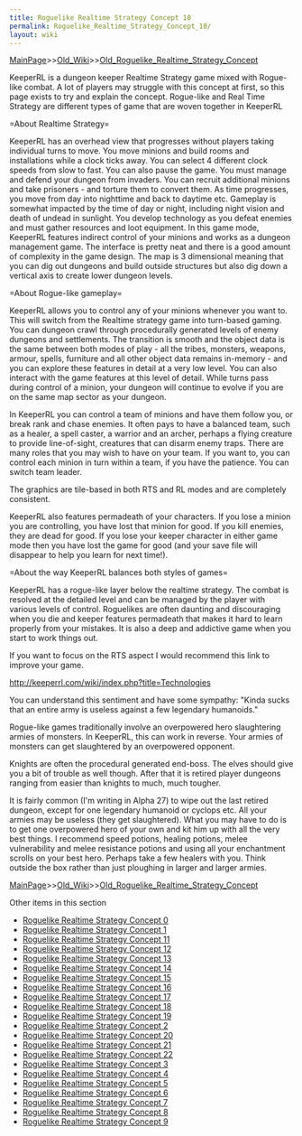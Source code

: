 ```yaml
---
title: Roguelike Realtime Strategy Concept 10
permalink: Roguelike_Realtime_Strategy_Concept_10/
layout: wiki
---
```


[MainPage](/keeperrl_wiki/ "wikilink")>>[Old_Wiki](/keeperrl_wiki/Old_Wiki "wikilink")>>[Old_Roguelike_Realtime_Strategy_Concept](/keeperrl_wiki/Old_Roguelike_Realtime_Strategy_Concept "wikilink")

KeeperRL is a dungeon keeper Realtime Strategy game mixed with Rogue-like combat. A lot of players may struggle with this concept at first, so this page exists to try and explain the concept.
 Rogue-like and Real Time Strategy are different types of game that are woven together in KeeperRL

=About Realtime Strategy=

KeeperRL has an overhead view that progresses without players taking individual turns to move. You move minions and build rooms and installations while a clock ticks away. You can select 4 different clock speeds from slow to fast. You can also pause the game. You must manage and defend your dungeon from invaders. You can recruit additional minions and take prisoners - and torture them to convert them. As time progresses, you move from day into nighttime and back to daytime etc. Gameplay is somewhat impacted by the time of day or night, including night vision and death of undead in sunlight. You develop technology as you defeat enemies and must gather resources and loot equipment. In this game mode, KeeperRL features indirect control of your minions and works as a dungeon management game. The interface is pretty neat and there is a good amount of complexity in the game design. The map is 3 dimensional meaning that you can dig out dungeons and build outside structures but also dig down a vertical axis to create lower dungeon levels.

=About Rogue-like gameplay=

KeeperRL allows you to control any of your minions whenever you want to. This will switch from the Realtime strategy game into turn-based gaming. You can dungeon crawl through procedurally generated levels of enemy dungeons and settlements. The transition is smooth and the object data is the same between both modes of play - all the tribes, monsters, weapons, armour, spells, furniture and all other object data remains in-memory - and you can explore these features in detail at a very low level. You can also interact with the game features at this level of detail. While turns pass during control of a minion, your dungeon will continue to evolve if you are on the same map sector as your dungeon.

In KeeperRL you can control a team of minions and have them follow you, or break rank and chase enemies. It often pays to have a balanced team, such as a healer, a spell caster, a warrior and an archer, perhaps a flying creature to provide line-of-sight, creatures that can disarm enemy traps. There are many roles that you may wish to have on your team. If you want to, you can control each minion in turn within a team, if you have the patience. You can switch team leader.

The graphics are tile-based in both RTS and RL modes and are completely consistent.

KeeperRL also features permadeath of your characters. If you lose a minion you are controlling, you have lost that minion for good. If you kill enemies, they are dead for good. If you lose your keeper character in either game mode then you have lost the game for good (and your save file will disappear to help you learn for next time!).

=About the way KeeperRL balances both styles of games=

KeeperRL has a rogue-like layer below the realtime strategy. The combat is resolved at the detailed level and can be managed by the player with various levels of control. Roguelikes are often daunting and discouraging when you die and keeper features permadeath that makes it hard to learn properly from your mistakes. It is also a deep and addictive game when you start to work things out.

If you want to focus on the RTS aspect I would recommend this link to improve your game.

http://keeperrl.com/wiki/index.php?title=Technologies

You can understand this sentiment and have some sympathy:
 &quot;Kinda sucks that an entire army is useless against a few legendary humanoids.&quot;

Rogue-like games traditionally involve an overpowered hero slaughtering armies of monsters. In KeeperRL, this can work in reverse. Your armies of monsters can get slaughtered by an overpowered opponent.

Knights are often the procedural generated end-boss. The elves should give you a bit of trouble as well though. After that it is retired player dungeons ranging from easier than knights to much, much tougher. 

It is fairly common (I'm writing in Alpha 27) to wipe out the last retired dungeon, except for one legendary humanoid or cyclops etc. All your armies may be useless (they get slaughtered). What you may have to do is to get one overpowered hero of your own and kit him up with all the very best things. I recommend speed potions, healing potions, melee vulnerability and melee resistance potions and using all your enchantment scrolls on your best hero. Perhaps take a few healers with you. Think outside the box rather than just ploughing in larger and larger armies.

[MainPage](/keeperrl_wiki/ "wikilink")>>[Old_Wiki](/keeperrl_wiki/Old_Wiki "wikilink")>>[Old_Roguelike_Realtime_Strategy_Concept](/keeperrl_wiki/Old_Roguelike_Realtime_Strategy_Concept "wikilink")

Other items in this section
-    [Roguelike Realtime Strategy Concept 0](/keeperrl_wiki/Roguelike_Realtime_Strategy_Concept_0 "wikilink")
-    [Roguelike Realtime Strategy Concept 1](/keeperrl_wiki/Roguelike_Realtime_Strategy_Concept_1 "wikilink")
-    [Roguelike Realtime Strategy Concept 11](/keeperrl_wiki/Roguelike_Realtime_Strategy_Concept_11 "wikilink")
-    [Roguelike Realtime Strategy Concept 12](/keeperrl_wiki/Roguelike_Realtime_Strategy_Concept_12 "wikilink")
-    [Roguelike Realtime Strategy Concept 13](/keeperrl_wiki/Roguelike_Realtime_Strategy_Concept_13 "wikilink")
-    [Roguelike Realtime Strategy Concept 14](/keeperrl_wiki/Roguelike_Realtime_Strategy_Concept_14 "wikilink")
-    [Roguelike Realtime Strategy Concept 15](/keeperrl_wiki/Roguelike_Realtime_Strategy_Concept_15 "wikilink")
-    [Roguelike Realtime Strategy Concept 16](/keeperrl_wiki/Roguelike_Realtime_Strategy_Concept_16 "wikilink")
-    [Roguelike Realtime Strategy Concept 17](/keeperrl_wiki/Roguelike_Realtime_Strategy_Concept_17 "wikilink")
-    [Roguelike Realtime Strategy Concept 18](/keeperrl_wiki/Roguelike_Realtime_Strategy_Concept_18 "wikilink")
-    [Roguelike Realtime Strategy Concept 19](/keeperrl_wiki/Roguelike_Realtime_Strategy_Concept_19 "wikilink")
-    [Roguelike Realtime Strategy Concept 2](/keeperrl_wiki/Roguelike_Realtime_Strategy_Concept_2 "wikilink")
-    [Roguelike Realtime Strategy Concept 20](/keeperrl_wiki/Roguelike_Realtime_Strategy_Concept_20 "wikilink")
-    [Roguelike Realtime Strategy Concept 21](/keeperrl_wiki/Roguelike_Realtime_Strategy_Concept_21 "wikilink")
-    [Roguelike Realtime Strategy Concept 22](/keeperrl_wiki/Roguelike_Realtime_Strategy_Concept_22 "wikilink")
-    [Roguelike Realtime Strategy Concept 3](/keeperrl_wiki/Roguelike_Realtime_Strategy_Concept_3 "wikilink")
-    [Roguelike Realtime Strategy Concept 4](/keeperrl_wiki/Roguelike_Realtime_Strategy_Concept_4 "wikilink")
-    [Roguelike Realtime Strategy Concept 5](/keeperrl_wiki/Roguelike_Realtime_Strategy_Concept_5 "wikilink")
-    [Roguelike Realtime Strategy Concept 6](/keeperrl_wiki/Roguelike_Realtime_Strategy_Concept_6 "wikilink")
-    [Roguelike Realtime Strategy Concept 7](/keeperrl_wiki/Roguelike_Realtime_Strategy_Concept_7 "wikilink")
-    [Roguelike Realtime Strategy Concept 8](/keeperrl_wiki/Roguelike_Realtime_Strategy_Concept_8 "wikilink")
-    [Roguelike Realtime Strategy Concept 9](/keeperrl_wiki/Roguelike_Realtime_Strategy_Concept_9 "wikilink")

